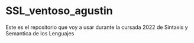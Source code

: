 # SSL_ventoso_agustin
Este es el repositorio que voy a usar durante la cursada 2022 de Sintaxis y Semantica de los Lenguajes